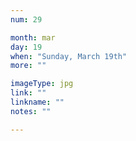 ```yaml
---
num: 29

month: mar
day: 19
when: "Sunday, March 19th"
more: ""

imageType: jpg
link: ""
linkname: ""
notes: ""

---
```

